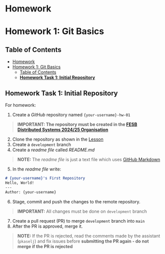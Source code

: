 # Homework
# Homework 1: Git Basics

## Table of Contents

- [Homework](#homework)
- [Homework 1: Git Basics](#homework-1-git-basics)
  - [Table of Contents](#table-of-contents)
  - [**Homework Task 1: Initial Repository**](#homework-task-1-initial-repository)

## **Homework Task 1: Initial Repository**

For homework:
1. Create a *GitHub* repository named `{your-username}-hw-01`
> **IMPORTANT: The repository must be created in the [
FESB Distributed Systems 2024/25 Organisation](https://github.com/fesb-distributed-systems-2024)**
2. Clone the repository as shown in the [Lesson](./Lesson)
3. Create a `development` branch
4. Create a *readme file* called *README.md*
> **NOTE:** The *readme file* is just a text file which uses [GitHub Markdown](https://docs.github.com/en/get-started/writing-on-github/getting-started-with-writing-and-formatting-on-github/basic-writing-and-formatting-syntax)
5. In the *readme file* write:
```md
# {your-username}'s First Repository
Hello, World!
---
Author: {your-username}
```
6. Stage, commit and push the changes to the remote repository.
> **IMPORTANT:** All changes must be done on `development` branch
7. Create a pull request (PR) to merge `development` branch into `main`
8. After the PR is approved, merge it.
> **NOTE:** If the PR is rejected, read the comments made by the assistant (`pkaselj`) and fix issues before **submitting the PR again - do not merge if the PR is rejected**